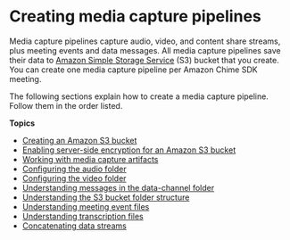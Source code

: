 # Creating media capture pipelines<a name="capture-pipe-config"></a>

Media capture pipelines capture audio, video, and content share streams, plus meeting events and data messages\. All media capture pipelines save their data to [Amazon Simple Storage Service](https://aws.amazon.com/s3/) \(S3\) bucket that you create\. You can create one media capture pipeline per Amazon Chime SDK meeting\.

The following sections explain how to create a media capture pipeline\. Follow them in the order listed\.

**Topics**
+ [Creating an Amazon S3 bucket](create-s3-bucket.md)
+ [Enabling server\-side encryption for an Amazon S3 bucket](sse-kms.md)
+ [Working with media capture artifacts](artifacts.md)
+ [Configuring the audio folder](configure-audio.md)
+ [Configuring the video folder](configure-video.md)
+ [Understanding messages in the data\-channel folder](data-channel.md)
+ [Understanding the S3 bucket folder structure](folder-structure.md)
+ [Understanding meeting event files](meeting-events.md)
+ [Understanding transcription files](transcription-messages.md)
+ [Concatenating data streams](concatenate-streams.md)